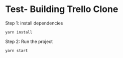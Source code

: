 # Test- Building Trello Clone

Step 1: install dependencies

`yarn install`

Step 2: Run the project

`yarn start`